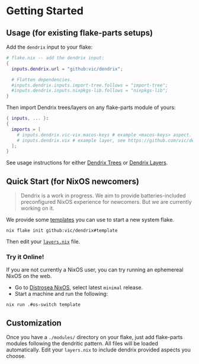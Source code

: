 # Getting Started

## Usage (for existing flake-parts setups)

Add the `dendrix` input to your flake:

```nix
# flake.nix -- add the dendrix input:
{
  inputs.dendrix.url = "github:vic/dendrix";

  # Flatten dependencies.
  #inputs.dendrix.inputs.import-tree.follows = "import-tree";
  #inputs.dendrix.inputs.nixpkgs-lib.follows = "nixpkgs-lib";
}
```

Then import Dendrix trees/layers on any flake-parts module of yours:

```nix
{ inputs, ... }:
{
  imports = [
    # inputs.dendrix.vic-vix.macos-keys # example <macos-keys> aspect.
    # inputs.dendrix.vix # example layer, see https://github.com/vic/dendrix/tree/main/dev/layers
  ];
}
```

See usage instructions for either [Dendrix Trees](Dendrix-Trees.html#using-community-import-trees) or [Dendrix Layers](Dendrix-Layers.html#using-existing-layers).

## Quick Start (for NixOS newcomers)

> Dendrix is a work in progress. We aim to provide batteries-included preconfigured NixOS experience for newcomers.
> But we are currently working on it.

We provide some [templates](https://github.com/vic/dendrix/tree/main/templates) you can
use to start a new system flake.

```
nix flake init github:vic/dendrix#template
```

Then edit your [`layers.nix`](https://github.com/vic/dendrix/tree/main/templates/default/modules/layers.nix) file.

### Try it Online!

If you are not currently a NixOS user, you can try
running an ephemereal NixOS on the web.

- Go to [Distrosea NixOS](https://distrosea.com/select/nixos/), select latest `minimal` release.
- Start a machine and run the following:

```shell
nix run .#os-switch template
```

## Customization

Once you have a `./modules/` directory on your flake, just add flake-parts modules following the dendritic pattern.
All files will be loaded automatically. Edit your `layers.nix` to include dendrix provided aspects you choose.
